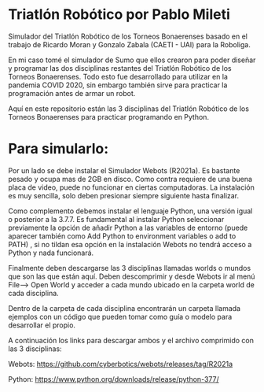 # Triatlón Robótico por Pablo Mileti
Simulador del Triatlón Robótico de los Torneos Bonaerenses basado en el trabajo de Ricardo Moran y Gonzalo Zabala (CAETI - UAI) para la Roboliga.

En mi caso tomé el simulador de Sumo que ellos crearon para poder diseñar y programar las dos disciplinas restantes del Triatlón Robótico de los Torneos Bonaerenses. Todo esto fue desarrollado para utilizar en la pandemia COVID 2020, sin embargo también sirve para practicar la programación antes de armar un robot.

Aquí en este repositorio están las 3 disciplinas del Triatlón Robótico de los Torneos Bonaerenses para practicar programando en Python.

# Para simularlo:

Por un lado se debe instalar el Simulador Webots (R2021a). Es bastante pesado y ocupa mas de 2GB en disco. Como contra requiere de una buena placa de video, puede no funcionar en ciertas computadoras. La instalación es muy sencilla, solo deben presionar siempre siguiente hasta finalizar.

Como complemento debemos instalar el lenguaje Python, una versión igual o posterior a la 3.7.7. Es fundamental al instalar Python seleccionar previamente la opción de añadir Python a las variables de entorno (puede aparecer también como Add Python to environment variables o add to PATH) , si no tildan esa opción en la instalación Webots no tendrá acceso a Python y nada funcionará.

Finalmente deben descargarse las 3 disciplinas llamadas worlds o mundos que son las que están aquí. Deben descomprimir y desde Webots ir al menú File--> Open World  y acceder a cada mundo ubicado en la carpeta world de cada disciplina.

Dentro de la carpeta de cada disciplina encontrarán un carpeta llamada ejemplos con un código que pueden tomar como guía o modelo para desarrollar el propio. 

A continuación los links para descargar ambos y el archivo comprimido con las 3 disciplinas:

Webots: https://github.com/cyberbotics/webots/releases/tag/R2021a

Python: https://www.python.org/downloads/release/python-377/

